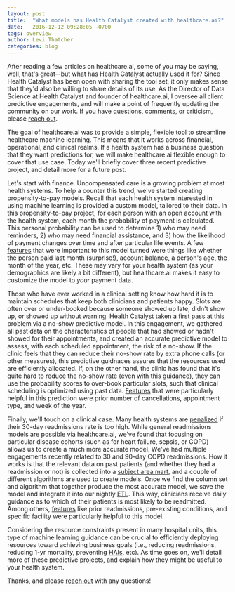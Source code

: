 ```yaml
---
layout: post
title:  "What models has Health Catalyst created with healthcare.ai?"
date:   2016-12-12 09:28:05 -0700
tags: overview
author: Levi Thatcher
categories: blog
---
```


After reading a few articles on healthcare.ai, some of you may be saying, well, that's great--but what has Health Catalyst actually used it for? Since Health Catalyst has been open with sharing the tool set, it only makes sense that they'd also be willing to share details of its use. As the Director of Data Science at Health Catalyst and founder of healthcare.ai, I oversee all client predictive engagements, and will make a point of frequently updating the community on our work. If you have questions, comments, or criticism, please [reach out](/contact.html).


The goal of healthcare.ai was to provide a simple, flexible tool to streamline healthcare machine learning. This means that it works across financial, operational, and clinical realms. If a health system has a business question that they want predictions for, we will make healthcare.ai flexible enough to cover that use case. Today we'll briefly cover three recent predictive project, and detail more for a future post.


Let's start with finance. Uncompensated care is a growing problem at most health systems. To help a counter this trend, we've started creating propensity-to-pay models. Recall that each health system interested in using machine learning is provided a custom model, tailored to their data. In this propensity-to-pay project, for each person with an open account with the health system, each month the probability of payment is calculated. This personal probability can be used to determine 1) who may need reminders, 2) who may need financial assistance, and 3) how the likelihood of payment changes over time and after particular life events. A few [features](https://en.wikipedia.org/wiki/Feature_(machine_learning)) that were important to this model turned were things like whether the person paid last month (surprise!), account balance, a person's age, the month of the year, etc. These may vary for your health system (as your demographics are likely a bit different), but healthcare.ai makes it easy to customize the model to *your* payment data.


Those who have ever worked in a clinical setting know how hard it is to maintain schedules that keep both clinicians and patients happy. Slots are often over or under-booked because someone showed up late, didn't show up, or showed up without warning. Health Catalyst taken a first pass at this problem via a no-show predictive model. In this engagement, we gathered all past data on the characteristics of people that had showed or hadn't showed for their appointments, and created an accurate predictive model to assess, with each scheduled appointment, the risk of a no-show. If the clinic feels that they can reduce their no-show rate by extra phone calls (or other measures), this predictive guidnaces assures that the resources used are efficiently allocated. If, on the other hand, the clinic has found that it's quite hard to reduce the no-show rate (even with this guidance), they can use the probability scores to over-book particular slots, such that clinical scheduling is optimized using past data. [Features](https://en.wikipedia.org/wiki/Feature_(machine_learning)) that were particularly helpful in this prediction were prior number of cancellations, appointment type, and week of the year.


Finally, we'll touch on a clinical case. Many health systems are [penalized](http://www.modernhealthcare.com/article/20150803/NEWS/150809981) if their 30-day readmissions rate is too high. While general readmissions models are possible via healthcare.ai, we've found that focusing on particular disease cohorts (such as for heart failure, sepsis, or COPD) allows us to create a much more accurate model. We've had multiple engagements recently related to 30 and 90-day COPD readmissions. How it works is that the relevant data on past patients (and whether they had a readmission or not) is collected into a [subject area mart](https://www.healthcatalyst.com/late-binding-data-warehouse/late-binding-data-bus/sam-designer/), and a couple of different algorithms are used to create models. Once we find the column set and algorithm that together produce the most accurate model, we save the model and integrate it into our nightly [ETL](https://en.wikipedia.org/wiki/Extract,_transform,_load). This way, clinicians  receive daily guidance as to which of their patients is most likely to be readmitted. Among others, [features](https://en.wikipedia.org/wiki/Feature_(machine_learning)) like prior readmissions, pre-existing conditions, and specific facility were particularly helpful to this model.


Considering the resource constraints present in many hospital units, this type of machine learning guidance can be crucial to efficiently deploying resources toward achieving business goals (i.e., reducing readmissions, reducing 1-yr mortality, preventing [HAIs](https://www.cdc.gov/hai/), etc). As time goes on, we'll detail more of these predictive projects, and explain how they might be useful to your health system.


Thanks, and please [reach out](/contact.html) with any questions!




